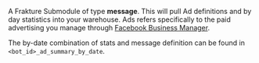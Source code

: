 A Frakture Submodule of type **message**. This will pull Ad definitions and by day statistics into your warehouse. Ads refers specifically to the paid advertising you manage through [Facebook Business Manager](https://business.facebook.com/).

The by-date combination of stats and message definition can be found in `<bot_id>_ad_summary_by_date`.
